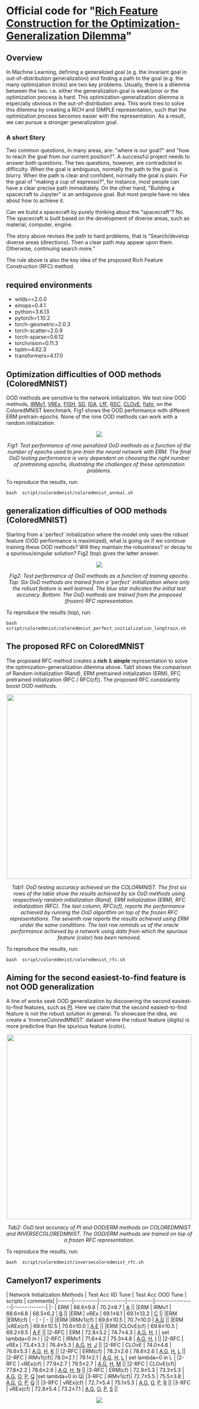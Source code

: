 # Official code for "[Rich Feature Construction for the Optimization-Generalization Dilemma](https://arxiv.org/pdf/2203.15516.pdf)"

## Overview
In Machine Learning, defining a generalized goal (e.g. the invariant goal in out-of-distribution generalization) and finding a path to the goal (e.g. the many optimization tricks) are two key problems. Usually, there is a dilemma between the two. i.e. either the generalization goal is weak/poor or the optimization process is hard. This optimization-generalization dilemma is especially obvious in the out-of-distribution area. This work tries to solve this dilemma by creating a RICH and SIMPLE representation, such that the optimization process becomes easier with the representation. As a result, we can pursue a stronger generalization goal.



### A short Story
Two common questions, in many areas, are: "where is our goal?" and "how to reach the goal from our current position?". A successful project needs to answer both questions. The two questions, however, are contradicted in difficulty. When the goal is ambiguous, normally the path to the goal is blurry. When the path is clear and confident, normally the goal is plain. For the goal of "making a cup of espresso?", for instance, most people can have a clear precise path immediately. On the other hand, "Building a spacecraft to Jupyter" is an ambiguous goal. But most people have no idea about how to achieve it. 

Can we build a spacecraft by purely thinking about the "spacecraft"? No. The spacecraft is built based on the development of diverse areas, such as material, computer, engine. 

The story above revises the path to hard problems, that is "Search/develop diverse areas (directions). Then a clear path may appear upon them. Otherwise, continuing search more."

The rule above is also the key idea of the proposed Rich Feature Construction (RFC) method. 



## required environments

* wilds==2.0.0
* einops=0.4.1
* python=3.6.13
* pytorch=1.10.2
* torch-geometric=2.0.3
* torch-scatter=2.0.9
* torch-sparse=0.6.12
* torchvision=0.11.3
* tqdm=4.62.3
* transformers=4.17.0


## Optimization difficulties of OOD methods (ColoredMNIST)
OOD methods are sensitive to the network initialization. We test nine OOD methods, [IRMv1](https://arxiv.org/abs/1907.02893), [VREx](https://arxiv.org/abs/2003.00688), [FISH](https://arxiv.org/abs/2104.09937), [SD](https://arxiv.org/abs/2011.09468), [IGA](https://arxiv.org/abs/2008.01883), [LfF](https://arxiv.org/abs/2007.02561), [RSC](https://arxiv.org/abs/2007.02454), [CLOvE](https://arxiv.org/abs/2102.10395), [fishr](https://arxiv.org/abs/2109.02934), on the ColoredMNIST benchmark. Fig1 shows the OOD performance with different ERM pretrain-epochs. None of the nine OOD methods can work with a random initialzation. 

<p align="center">
  <image src='figures/anneal_nll_full.png'/>
</p>

<p align="center">
<em>
  Fig1: Test performance of nine penalized OoD methods as
a function of the number of epochs used to pre-train the neural
network with ERM. The final OoD testing performance is very
dependent on choosing the right number of pretraining epochs,
illustrating the challenges of these optimization problems.
</em>
</p>
 
To reproduce the results, run: 

`bash  script/coloredmnist/coloredmnist_anneal.sh`


## generalization difficulties of OOD methods (ColoredMNIST)

Starting from a 'perfect' initialization where the model only uses the robust feature (OOD performance is maximized), what is going on if we continue training these OOD methods? Will they maintain the robustness? or decay to a spurious/singular solution? Fig2 (top) gives the latter answer. 

<p align="center">
<image src='figures/long_train_vstack.png'/>
</p>

<p align="center">
<em>
  Fig2: Test performance of OoD methods as a function of training epochs. 
  Top: Six OoD methods are trained from a ‘perfect’ initialization where only the robust feature is well learned. 
  The blue star indicates the initial test accuracy. 
  Bottom: The OoD methods are trained from the proposed (frozen) RFC representation.
</em>
</p>

To reproduce the results (top), run:

`bash  script/coloredmnist/coloredmnist_perfect_initialization_longtrain.sh`


## The proposed RFC on ColoredMNIST
The proposed RFC method creates a **rich** & **simple** representation to solve the optimization-generalization dilemma above. Tab1 shows the comparison of Random initialization (Rand), ERM pretrained initialization (ERM), RFC pretrained initialization (RFC / RFC(cf)). The proposed RFC consistantly boost OOD methods. 

<p align="center">
<image src="figures/colormnist.png" width="500"/>
</p>
<p align="center">
  <em>Tab1: OoD testing accuracy achieved on the COLORMNIST.
The first six rows of the table show the results achieved by six
OoD methods using respectively random initialization (Rand),
ERM initialization (ERM), RFC initialization (RFC). The last
column, RFC(cf), reports the performance achieved by running
the OoD algorithm on top of the frozen RFC representations. The
seventh row reports the results achieved using ERM under the same
conditions. The last row reminds us of the oracle performance
achieved by a network using data from which the spurious feature
(color) has been removed.
</em>
</p>

To reproduce the results, run: 

`bash  script/coloredmnist/coloredmnist_rfc.sh`

## Aiming for the second easiest-to-find feature is not OOD generalization
A line of works seek OOD generalization by discovering the second easiest-to-find features, such as [PI](https://arxiv.org/abs/2105.12628). Here we claim that the second easiest-to-find feature is not the robust solution in general. To showcase the idea, we create a 'InverseColoredMNIST' dataset where the robust feature (digits) is more predictive than the spurious feature (color). 

<p align="center">
<image src="figures/inversecoloredmnist.png" width="500" />
</p>

<p align="center">
<em>
Tab2: OoD test accuracy of PI and OOD/ERM methods on COLOREDMNIST and INVERSECOLOREDMNIST. The OOD/ERM
methods are trained on top of a frozen RFC representation.
</em>
</p>


To reproduce the results, run:

`bash  script/coloredmnist/inversecoloredmnist_rfc.sh`


## Camelyon17 experiments


| Network  Initialization Methods | Test Acc IID Tune | Test Acc OOD Tune | scripts | comments|
|------|----------|-----------|-----------|-----------------|--------------|
|-     | ERM      | 66.6±9.8  | 70.2±8.7  | [A](scripts/camelyon17/camelyon17_erm.sh) ||
|ERM   | IRMv1    | 68.6±6.8  | 68.5±6.2  | [B](scripts/camelyon17/camelyon17_irm.sh) ||
|ERM   | vREx     | 69.1±8.1  | 69.1±13.2 | [C](scripts/camelyon17/camelyon17_vrex.sh) ||
|ERM   |ERM(cf)   |         - |         - |      -  ||
|ERM   |IRMv1(cf) | 69.6±10.5 | 70.7±10.0 | [A](scripts/camelyon17/camelyon17_erm.sh),[D](scripts/camelyon17/camelyon17_erm_irmlinear.sh) ||
|ERM   |vREx(cf)  | 69.6±10.5 | 70.6±10.0 | [A](scripts/camelyon17/camelyon17_erm.sh),[E](scripts/camelyon17/camelyon17_erm_vrexlinear.sh) ||
|ERM   |CLOvE(cf) | 69.6±10.5 | 69.2±9.5  | [A](scripts/camelyon17/camelyon17_erm.sh),[F](scripts/camelyon17/camelyon17_erm_clovelinear.sh) ||
|2-RFC | ERM      | 72.8±3.2  | 74.7±4.3  | [A](scripts/camelyon17/camelyon17_erm.sh),[G](scripts/camelyon17/camelyon17_rfc_r1.sh), [H](scripts/camelyon17camelyon17_rfc_r0r1_syn.sh), [I](scripts/camelyon17/camelyon17_rfc_r0r1_syneven_irm_l2.sh) | set lambda=0 in I |
|2-RFC | IRMv1    | 71.6±4.2  | 75.3±4.8  | [A](scripts/camelyon17/camelyon17_erm.sh),[G](scripts/camelyon17/camelyon17_rfc_r1.sh), [H](scripts/camelyon17camelyon17_rfc_r0r1_syn.sh), [I](scripts/camelyon17/camelyon17_rfc_r0r1_syneven_irm_l2.sh) ||
|2-RFC | vREx     | 73.4±3.3  | 76.4±5.3  | [A](scripts/camelyon17/camelyon17_erm.sh),[G](scripts/camelyon17/camelyon17_rfc_r1.sh), [H](scripts/camelyon17camelyon17_rfc_r0r1_syn.sh), [J](scripts/camelyon17/camelyon17_rfc_r0r1_syneven_vrex_l2.sh) ||
|2-RFC | CLOvE    | 74.0±4.6  | 76.6±5.3  | [A](scripts/camelyon17/camelyon17_erm.sh),[G](scripts/camelyon17/camelyon17_rfc_r1.sh), [H](scripts/camelyon17camelyon17_rfc_r0r1_syn.sh), [K](scripts/camelyon17/camelyon17_rfc_r0r1_syneven_clove_l2.sh) ||
|2-RFC | ERM(cf)  | 78.2±2.6  | 78.6±2.6  | [A](scripts/camelyon17/camelyon17_erm.sh),[G](scripts/camelyon17/camelyon17_rfc_r1.sh), [H](scripts/camelyon17camelyon17_rfc_r0r1_syn.sh), [L](scripts/camelyon17/camelyon17_rfc_r0r1_syneven_irm_linear.sh) ||
|2-RFC | IRMv1(cf)| 78.0±2.1  | 79.1±2.1  | [A](scripts/camelyon17/camelyon17_erm.sh),[G](scripts/camelyon17/camelyon17_rfc_r1.sh), [H](scripts/camelyon17camelyon17_rfc_r0r1_syn.sh), [L](scripts/camelyon17/camelyon17_rfc_r0r1_syneven_irm_linear.sh) | set lambda=0 in L |
|2-RFC | vREx(cf) | 77.9±2.7  | 79.5±2.7  | [A](scripts/camelyon17/camelyon17_erm.sh),[G](scripts/camelyon17/camelyon17_rfc_r1.sh), [H](scripts/camelyon17camelyon17_rfc_r0r1_syn.sh), [M](scripts/camelyon17/camelyon17_rfc_r0r1_syneven_vrex_linear.sh) ||
|2-RFC | CLOvE(cf)| 77.8±2.2  | 78.6±2.6  | [A](scripts/camelyon17/camelyon17_erm.sh),[G](scripts/camelyon17/camelyon17_rfc_r1.sh), [H](scripts/camelyon17camelyon17_rfc_r0r1_syn.sh), [N](scripts/camelyon17/camelyon17_rfc_r0r1_syneven_clove_linear.sh) ||
|3-RFC | ERM(cf)  | 72.9±5.3  | 73.3±5.3  | [A](scripts/camelyon17/camelyon17_erm.sh),[G](scripts/camelyon17/camelyon17_rfc_r1.sh), [O](scripts/camelyon17/camelyon17_rfc_r2.sh), [P](scripts/camelyon17/camelyon17_rfc_r0r1r2_syn.sh), [Q](scripts/camelyon17/camelyon17_rfc_r0r1r2_syn_irm_linear.sh) |set lambda=0 in Q|
|3-RFC | IRMv1(cf)| 72.7±5.5  | 75.5±3.8  | [A](scripts/camelyon17/camelyon17_erm.sh),[G](scripts/camelyon17/camelyon17_rfc_r1.sh), [O](scripts/camelyon17/camelyon17_rfc_r2.sh), [P](scripts/camelyon17/camelyon17_rfc_r0r1r2_syn.sh), [Q](scripts/camelyon17/camelyon17_rfc_r0r1r2_syn_irm_linear.sh) ||
|3-RFC | vREx(cf) | 72.7±5.4  | 75.1±5.3  | [A](scripts/camelyon17/camelyon17_erm.sh),[G](scripts/camelyon17/camelyon17_rfc_r1.sh), [O](scripts/camelyon17/camelyon17_rfc_r2.sh), [P](scripts/camelyon17/camelyon17_rfc_r0r1r2_syn.sh), [R](scripts/camelyon17/camelyon17_rfc_r0r1r2_syn_vrex_linear.sh) ||
|3-RFC | vREx(cf) | 72.8±5.4  | 73.2±7.1  | [A](scripts/camelyon17/camelyon17_erm.sh),[G](scripts/camelyon17/camelyon17_rfc_r1.sh), [O](scripts/camelyon17/camelyon17_rfc_r2.sh), [P](scripts/camelyon17/camelyon17_rfc_r0r1r2_syn.sh), [S](scripts/camelyon17/camelyon17_rfc_r0r1r2_syn_clove_linear.sh) ||



<p align="center">
<image src='figures/lambda_valid_test_irm_vrex_clove.png'>
</p>




